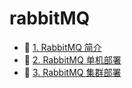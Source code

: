 # rabbitMQ

* 📄 [1. RabbitMQ 简介](siyuan://blocks/20240812174849-1l657ex)
* 📄 [2. RabbitMQ 单机部署](siyuan://blocks/20240812174920-pdx6uoh)
* 📄 [3. RabbitMQ 集群部署](siyuan://blocks/20240812175849-xfd1h3i)

　　‍
